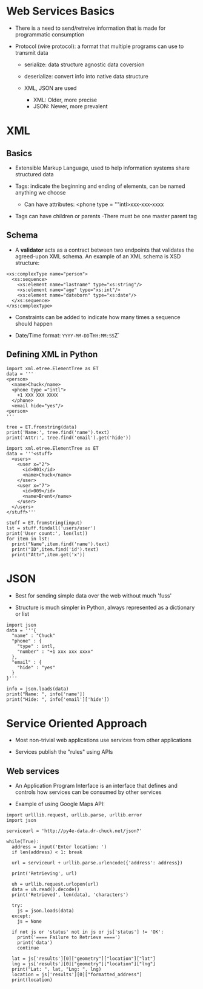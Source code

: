 # Web Services Basics

- There is a need to send/retreive information that is made for programmatic consumption

- Protocol (wire protocol): a format that multiple programs can use to transmit data

  - serialize: data structure agnostic data coversion
  - deserialize: convert info into native data structure

  - XML, JSON are used
    - XML: Older, more precise
    - JSON: Newer, more prevalent

# XML

## Basics

- Extensible Markup Language, used to help information systems share structured data

- Tags: indicate the beginning and ending of elements, can be named anything we choose

  - Can have attributes: <phone type = ""intl>xxx-xxx-xxxx</phone>

- Tags can have children or parents
  -There must be one master parent tag

## Schema

- A **validator** acts as a contract between two endpoints that validates the agreed-upon XML schema. An example of an XML schema is XSD structure:

```
<xs:complexType name="person">
  <xs:sequence>
    <xs:element name="lastname" type="xs:string"/>
    <xs:element name="age" type="xs:int"/>
    <xs:element name="dateborn" type="xs:date"/>
  </xs:sequence>
</xs:complexType>
```

- Constraints can be added to indicate how many times a sequence should happen

- Date/Time format:
  `YYYY-MM-DD`T`HH:MM:SS`Z`

## Defining XML in Python

```
import xml.etree.ElementTree as ET
data = '''
<person>
  <name>Chuck</name>
  <phone type ="intl">
    +1 XXX XXX XXXX
  </phone>
  <email hide="yes"/>
<person>
'''

tree = ET.fromstring(data)
print('Name:', tree.find('name').text)
print('Attr:', tree.find('email').get('hide'))
```

```
import xml.etree.ElementTree as ET
data = '''<stuff>
  <users>
    <user x="2">
      <id>001</id>
      <name>Chuck</name>
    </user>
    <user x="7">
      <id>009</id>
      <name>Brent</name>
    </user>
  </users>
</stuff>'''

stuff = ET.fromstring(input)
lst = stuff.findall('users/user')
print('User count:', len(lst))
for item in lst:
  print("Name",item.find('name').text)
  print("ID",item.find('id').text)
  print("Attr",item.get('x'))
```

# JSON

- Best for sending simple data over the web without much 'fuss'

- Structure is much simpler in Python, always represented as a dictionary or list

```
import json
data = '''{
  "name" : "Chuck"
  "phone" : {
    "type" : intl,
    "number" : "+1 xxx xxx xxxx"
  },
  "email" : {
    "hide" : "yes"
  }
}'''

info = json.loads(data)
print("Name: ", info['name'])
print("Hide: ", info['email']['hide'])
```

# Service Oriented Approach

- Most non-trivial web applications use services from other applications

- Services publish the "rules" using APIs

## Web services

- An Application Program Interface is an interface that defines and controls how services can be consumed by other services

- Example of using Google Maps API:

```
import urlllib.request, urllib.parse, urllib.error
import json

serviceurl = 'http://py4e-data.dr-chuck.net/json?'

while(True):
  address = input('Enter location: ')
  if len(address) < 1: break

  url = serviceurl + urllib.parse.urlencode({'address': address})

  print('Retrieving', url)

  uh = urllib.request.urlopen(url)
  data = uh.read().decode()
  print('Retrieved', len(data), 'characters')

  try:
    js = json.loads(data)
  except:
    js = None

  if not js or 'status' not in js or js['status'] != 'OK':
    print('==== Failure to Retrieve ====')
    print('data')
    continue

  lat = js['results'][0]["geometry"]["location"]["lat"]
  lng = js['results'][0]["geometry"]["location"]["lng"]
  print("Lat: ", lat, "Lng: ", lng)
  location = js['results'][0]["formatted_address"]
  print(location)


```
